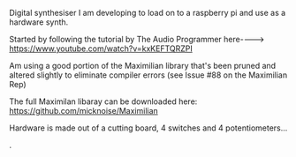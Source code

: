 Digital synthesiser I am developing to load on to a raspberry pi and use as a hardware synth.


Started  by  following the tutorial by The Audio Programmer here---->
https://www.youtube.com/watch?v=kxKEFTQRZPI

Am using a good portion of the Maximilian library that's been pruned and altered slightly to eliminate compiler errors (see Issue #88 on the Maximilian Rep)

The full Maximilan libaray can be downloaded here: https://github.com/micknoise/Maximilian


Hardware is made out of a cutting board, 4 switches and 4 potentiometers...

.

